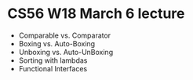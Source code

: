 # CS56 W18 March 6 lecture

* Comparable vs. Comparator
* Boxing vs. Auto-Boxing
* Unboxing vs. Auto-UnBoxing
* Sorting with lambdas
* Functional Interfaces